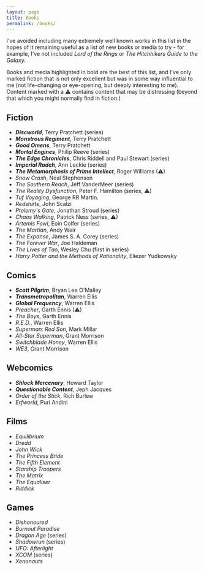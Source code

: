 ```yaml
---
layout: page
title: Books
permalink: /books/
---
```


I've avoided including many extremely well known works in this list in the hopes of it remaining useful as a list of new books or media to try - for example, I've not included _Lord of the Rings_ or _The Hitchhikers Guide to the Galaxy_.

Books and media highlighted in bold are the best of this list, and I've only marked fiction that is not only excellent but was in some way influential to me (not life-changing or eye-opening, but deeply interesting to me). Content marked with a &#9888; contains content that may be distressing (beyond that which you might normally find in fiction.)

## Fiction

- _**Discworld**_, Terry Pratchett (series)
- _**Monstrous Regiment**_, Terry Pratchett
- _**Good Omens**_, Terry Pratchett
- _**Mortal Engines**_, Philip Reeve (series)
- _**The Edge Chronicles**_, Chris Riddell and Paul Stewart (series)
- _**Imperial Radch**_, Ann Leckie (series)
- _**The Metamorphosis of Prime Intellect**_, Roger Williams (&#9888;)
- _Snow Crash_, Neal Stephenson
- _The Southern Reach_, Jeff VanderMeer (series)
- _The Reality Dysfunction_, Peter F. Hamilton (series, &#9888;)
- _Tuf Voyaging_, George RR Martin.
- _Redshirts_, John Scalzi
- _Ptolemy's Gate_, Jonathan Stroud (series)
- _Chaos Walking_, Patrick Ness (series, &#9888;)
- _Artemis Fowl_, Eoin Colfer (series)
- _The Martian_, Andy Weir
- _The Expanse_, James S. A. Corey (series)
- _The Forever War_, Joe Haldeman
- _The Lives of Tao_, Wesley Chu (first in series)
- _Harry Potter and the Methods of Rationality_, Eliezer Yudkowsky

## Comics

- _**Scott Pilgrim**_, Bryan Lee O'Malley
- _**Transmetropolitan**_, Warren Ellis
- _**Global Frequency**_, Warren Ellis
- _Preacher_, Garth Ennis (&#9888;)
- _The Boys_,  Garth Ennis
- _R.E.D._, Warren Ellis
- _Superman: Red Son_, Mark Millar
- _All-Star Superman_, Grant Morrison
- _Switchblade Honey_, Warren Ellis
- _WE3_, Grant Morrison

## Webcomics

- _**Shlock Mercenary**_, Howard Taylor
- _**Questionable Content**_, Jeph Jacques
- _Order of the Stick_, Rich Burlew
- _Erfworld_, Puri Andini

## Films

- _Equilibrium_
- _Dredd_
- _John Wick_
- _The Princess Bride_
- _The Fifth Element_
- _Starship Troopers_
- _The Matrix_
- _The Equaliser_
- _Riddick_

## Games

- _Dishonoured_
- _Burnout Paradise_
- _Dragon Age_ (series)
- _Shadowrun_ (series)
- _UFO: Afterlight_
- _XCOM_ (series)
- _Xenonauts_
